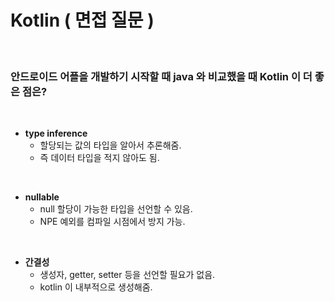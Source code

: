 # Kotlin ( 면접 질문 )
<br>

### 안드로이드 어플을 개발하기 시작할 때 java 와 비교했을 때 Kotlin 이 더 좋은 점은?

<br>

* **type inference**
  * 할당되는 값의 타입을 알아서 추론해줌. 
  * 즉 데이터 타입을 적지 않아도 됨.
  
<br>

* **nullable**
  * null 할당이 가능한 타입을 선언할 수 있음.
  * NPE 예외를 컴파일 시점에서 방지 가능.

<br>

* **간결성**
  * 생성자, getter, setter 등을 선언할 필요가 없음. 
  * kotlin 이 내부적으로 생성해줌.